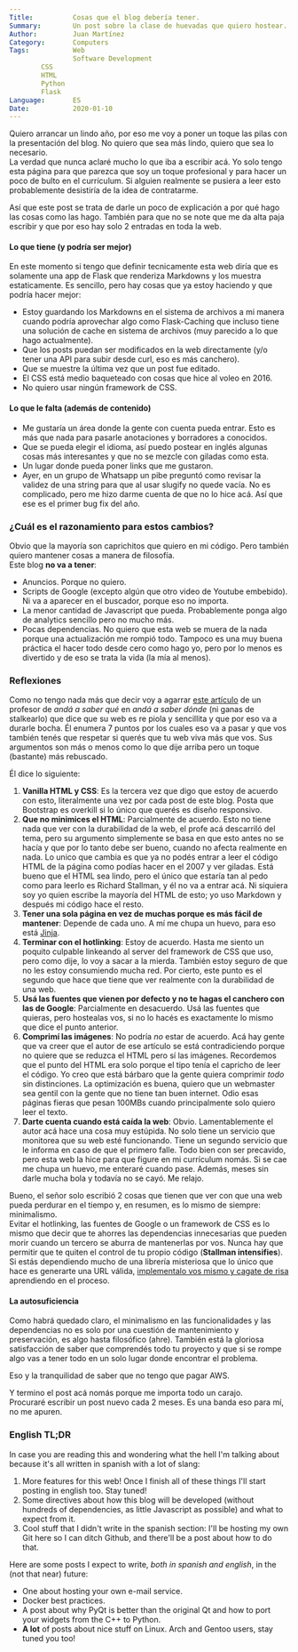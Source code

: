 ```yaml
---
Title:          Cosas que el blog debería tener.
Summary:        Un post sobre la clase de huevadas que quiero hostear. English TL;DR at the end of the post.
Author:         Juan Martínez
Category:       Computers
Tags:           Web
                Software Development
		CSS
		HTML
		Python
		Flask
Language:       ES
Date:           2020-01-10
---
```


Quiero arrancar un lindo año, por eso me voy a poner un toque las pilas con la presentación del blog. No quiero que sea más lindo, quiero que sea lo necesario.  
La verdad que nunca aclaré mucho lo que iba a escribir acá. Yo solo tengo esta página para que parezca que soy un toque profesional y para hacer un poco de bulto en el currículum. Si alguien realmente se pusiera a leer esto probablemente desistiría de la idea de contratarme.

Así que este post se trata de darle un poco de explicación a por qué hago las cosas como las hago. También para que no se note que me da alta paja escribir y que por eso hay solo 2 entradas en toda la web.

#### Lo que tiene (y podría ser mejor)

En este momento si tengo que definir tecnicamente esta web diría que es solamente una app de Flask que renderiza Markdowns y los muestra estaticamente. Es sencillo, pero hay cosas que ya estoy haciendo y que podría hacer mejor:  

* Estoy guardando los Markdowns en el sistema de archivos a mi manera cuando podría aprovechar algo como Flask-Caching que incluso tiene una solución de cache en sistema de archivos (muy parecido a lo que hago actualmente).  
* Que los posts puedan ser modificados en la web directamente (y/o tener una API para subir desde curl, eso es más canchero).  
* Que se muestre la última vez que un post fue editado.  
* El CSS está medio baqueteado con cosas que hice al voleo en 2016.  
* No quiero usar ningún framework de CSS.

#### Lo que le falta (además de contenido)

* Me gustaría un área donde la gente con cuenta pueda entrar. Esto es más que nada para pasarle anotaciones y borradores a conocidos.  
* Que se pueda elegir el idioma, así puedo postear en inglés algunas cosas más interesantes y que no se mezcle con giladas como esta.  
* Un lugar donde pueda poner links que me gustaron.  
* Ayer, en un grupo de Whatsapp un pibe preguntó como revisar la validez de una string para que al usar slugify no quede vacía. No es complicado, pero me hizo darme cuenta de que no lo hice acá. Así que ese es el primer bug fix del año.

### ¿Cuál es el razonamiento para estos cambios?

Obvio que la mayoría son caprichitos que quiero en mi código. Pero también quiero mantener cosas a manera de filosofía.  
Este blog **no va a tener**:  

* Anuncios. Porque no quiero.  
* Scripts de Google (excepto algún que otro video de Youtube embebido). Ni va a aparecer en el buscador, porque eso no importa.  
* La menor cantidad de Javascript que pueda. Probablemente ponga algo de analytics sencillo pero no mucho más.  
* Pocas dependencias. No quiero que esta web se muera de la nada porque una actualización me rompió todo. Tampoco es una muy buena práctica el hacer todo desde cero como hago yo, pero por lo menos es divertido y de eso se trata la vida (la mía al menos).

### Reflexiones

Como no tengo nada más que decir voy a agarrar [este artículo](https://jeffhuang.com/designed_to_last/) de un profesor de *andá a saber qué* en *andá a saber dónde* (ni ganas de stalkearlo) que dice que su web es re piola y sencillita y que por eso va a durarle bocha. Él enumera 7 puntos por los cuales eso va a pasar y que vos también tenés que respetar si querés que tu web viva más que vos. Sus argumentos son más o menos como lo que dije arriba pero un toque (bastante) más rebuscado.

Él dice lo siguiente:  

1. **Vanilla HTML y CSS**: Es la tercera vez que digo que estoy de acuerdo con esto, literalmente una vez por cada post de este blog. Posta que Bootstrap es overkill si lo único que querés es diseño responsivo.  
2. **Que no minimices el HTML**: Parcialmente de acuerdo. Esto no tiene nada que ver con la durabilidad de la web, el profe acá descarriló del tema, pero su argumento simplemente se basa en que esto antes no se hacía y que por lo tanto debe ser bueno, cuando no afecta realmente en nada. Lo unico que cambia es que ya no podés entrar a leer el código HTML de la página como podías hacer en el 2007 y ver giladas. Está bueno que el HTML sea lindo, pero el único que estaría tan al pedo como para leerlo es Richard Stallman, y él no va a entrar acá. Ni siquiera soy yo quien escribe la mayoría del HTML de esto; yo uso Markdown y después mi código hace el resto.  
3. **Tener una sola página en vez de muchas porque es más fácil de mantener**: Depende de cada uno. A mí me chupa un huevo, para eso está [Jinja](https://jinja.palletsprojects.com/en/2.10.x/).  
4. **Terminar con el hotlinking**: Estoy de acuerdo. Hasta me siento un poquito culpable linkeando al server del framework de CSS que uso, pero como dije, lo voy a sacar a la mierda. También estoy seguro de que no les estoy consumiendo mucha red. Por cierto, este punto es el segundo que hace que tiene que ver realmente con la durabilidad de una web.  
5. **Usá las fuentes que vienen por defecto y no te hagas el canchero con las de Google**: Parcialmente en desacuerdo. Usá las fuentes que quieras, pero hostealas vos, si no lo hacés es exactamente lo mismo que dice el punto anterior.  
6. **Comprimí las imágenes**: No podría *no* estar de acuerdo. Acá hay gente que va creer que el autor de ese artículo se está contradiciendo porque no quiere que se reduzca el HTML pero sí las imágenes. Recordemos que el punto del HTML era solo porque el tipo tenía el capricho de leer el código. Yo creo que está bárbaro que la gente quiera comprimir *todo* sin distinciones. La optimización es buena, quiero que un webmaster sea gentil con la gente que no tiene tan buen internet. Odio esas páginas fieras que pesan 100MBs cuando principalmente solo quiero leer el texto.  
7. **Darte cuenta cuando está caída la web**: Obvio. Lamentablemente el autor acá hace una cosa muy estúpida. No solo tiene un servicio que monitorea que su web esté funcionando. Tiene un segundo servicio que le informa en caso de que el primero falle. Todo bien con ser precavido, pero esta web la hice para que figure en mi currículum nomás. Si se cae me chupa un huevo, me enteraré cuando pase. Además, meses sin darle mucha bola y todavía no se cayó. Me relajo.

Bueno, el señor solo escribió 2 cosas que tienen que ver con que una web pueda perdurar en el tiempo y, en resumen, es lo mismo de siempre: minimalismo.  
Evitar el hotlinking, las fuentes de Google o un framework de CSS es lo mismo que decir que te ahorres las dependencias innecesarias que pueden morir cuando un tercero se aburra de mantenerlas por vos. Nunca hay que permitir que te quiten el control de tu propio código (**Stallman intensifies**). Si estás dependiendo mucho de una librería misteriosa que lo único que hace es generarte una URL válida, [implementalo vos mismo y cagate de risa](https://github.com/mratmartinez/Web/commit/fb2837c71b7a5c7febb55b436ae5ce9c07c30f27) aprendiendo en el proceso.

#### La autosuficiencia

Como habrá quedado claro, el minimalismo en las funcionalidades y las dependencias no es solo por una cuestión de mantenimiento y preservación, es algo hasta filosófico (ahre). También está la gloriosa satisfacción de saber que comprendés todo tu proyecto y que si se rompe algo vas a tener todo en un solo lugar donde encontrar el problema.

Eso y la tranquilidad de saber que no tengo que pagar AWS.

Y termino el post acá nomás porque me importa todo un carajo.  
Procuraré escribir un post nuevo cada 2 meses. Es una banda eso para mí, no me apuren.


### English TL;DR

In case you are reading this and wondering what the hell I'm talking about because it's all written in spanish with a lot of slang:

1. More features for this web! Once I finish all of these things I'll start posting in english too. Stay tuned!  
2. Some directives about how this blog will be developed (without hundreds of dependencies, as little Javascript as possible) and what to expect from it.
3. Cool stuff that I didn't write in the spanish section: I'll be hosting my own Git here so I can ditch Github, and there'll be a post about how to do that.

Here are some posts I expect to write, *both in spanish and english*, in the (not that near) future:

* One about hosting your own e-mail service.
* Docker best practices.
* A post about why PyQt is better than the original Qt and how to port your widgets from the C++ to Python.
* **A lot** of posts about nice stuff on Linux. Arch and Gentoo users, stay tuned you too!
